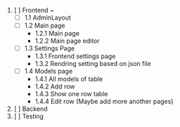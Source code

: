 1. [ ] Frontend ~
    - [ ] 1.1 AdminLayout
    - [ ] 1.2 Main page 
        - 1.2.1 Main page
        - 1.2.2 Main page editor
    - [ ] 1.3 Settings Page
        - 1.3.1 Frontend settings page
        - 1.3.2 Rendring setting based on json file
    - [ ] 1.4 Models page
        - 1.4.1 All models of table 
        - 1.4.2 Add row
        - 1.4.3 Show one row table
        - 1.4.4 Edit row
    (Maybe add more another pages)
2. [ ] Backend
3. [ ] Testing